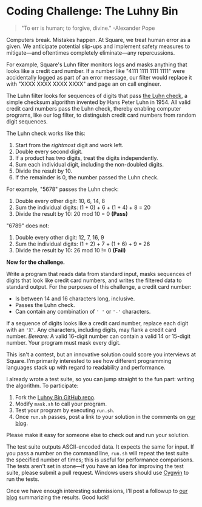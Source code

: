 Coding Challenge: The Luhny Bin
===============================

> "To err is human; to forgive, divine." -Alexander Pope

Computers break. Mistakes happen. At Square, we treat human error as a given. We anticipate potential slip-ups and implement safety measures to mitigate&mdash;and oftentimes completely eliminate&mdash;any repercussions.

For example, Square's Luhn filter monitors logs and masks anything that looks like a credit card number. If a number like "4111 1111 1111 1111" were accidentally logged as part of an error message, our filter would replace it with "XXXX XXXX XXXX XXXX" and page an on call engineer.

The Luhn filter looks for sequences of digits that pass <a href="http://en.wikipedia.org/wiki/Luhn_algorithm">the Luhn check</a>, a simple checksum algorithm invented by Hans Peter Luhn in 1954. All valid credit card numbers pass the Luhn check, thereby enabling computer programs, like our log filter, to distinguish credit card numbers from random digit sequences.

The Luhn check works like this:

1. Start from the *rightmost* digit and work left.
2. Double every second digit.
3. If a product has two digits, treat the digits independently.
4. Sum each individual digit, including the non-doubled digits.
5. Divide the result by 10.
6. If the remainder is 0, the number passed the Luhn check.

For example, "5678" passes the Luhn check:

1. Double every other digit: 10, 6, 14, 8
2. Sum the individual digits: (1 + 0) + 6 + (1 + 4) + 8 = 20
3. Divide the result by 10: 20 mod 10 = 0 **(Pass)**

"6789" does not:

1. Double every other digit: 12, 7, 16, 9
2. Sum the individual digits: (1 + 2) + 7 + (1 + 6) + 9 = 26
3. Divide the result by 10: 26 mod 10 != 0 **(Fail)**

**Now for the challenge.**

Write a program that reads data from standard input, masks sequences of digits that look like credit card numbers, and writes the filtered data to standard output. For the purposes of this challenge, a credit card number:

- Is between 14 and 16 characters long, inclusive.
- Passes the Luhn check.
- Can contain any combination of `' '` or `'-'` characters.

If a sequence of digits looks like a credit card number, replace each digit with an `'X'`. Any characters, including digits, may flank a credit card number. *Beware:* A valid 16-digit number can contain a valid 14 or 15-digit number. Your program must mask every digit.

This isn't a contest, but an innovative solution could score you interviews at Square. I'm primarily interested to see how different programming languages stack up with regard to readability and performance.

I already wrote a test suite, so you can jump straight to the fun part: writing the algorithm. To participate:

1. Fork the [Luhny Bin GitHub repo](https://github.com/square/luhnybin).
2. Modify `mask.sh` to call your program.
3. Test your program by executing `run.sh`.
4. Once `run.sh` passes, post a link to your solution in the comments on [our blog](http://corner.squareup.com/).

Please make it easy for someone else to check out and run your solution.

The test suite outputs ASCII-encoded data. It expects the same for input. If you pass a number on the command line, `run.sh` will repeat the test suite the specified number of times; this is useful for performance comparisons. The tests aren't set in stone&mdash;if you have an idea for improving the test suite, please submit a pull request. Windows users should use [Cygwin](http://www.cygwin.com/) to run the tests.

Once we have enough interesting submissions, I'll post a followup to [our blog](http://corner.squareup.com/) summarizing the results. Good luck!
